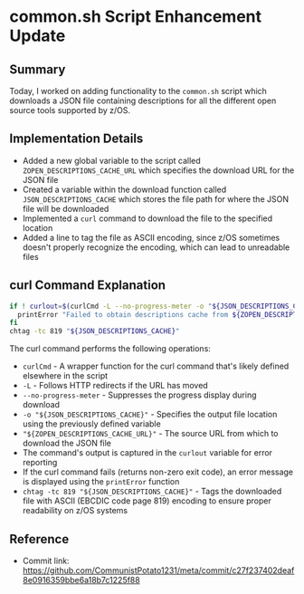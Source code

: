 # common.sh Script Enhancement Update

## Summary
Today, I worked on adding functionality to the `common.sh` script which downloads a JSON file containing descriptions for all the different open source tools supported by z/OS.

## Implementation Details

* Added a new global variable to the script called `ZOPEN_DESCRIPTIONS_CACHE_URL` which specifies the download URL for the JSON file
* Created a variable within the download function called `JSON_DESCRIPTIONS_CACHE` which stores the file path for where the JSON file will be downloaded
* Implemented a `curl` command to download the file to the specified location
* Added a line to tag the file as ASCII encoding, since z/OS sometimes doesn't properly recognize the encoding, which can lead to unreadable files

## curl Command Explanation

```bash
if ! curlout=$(curlCmd -L --no-progress-meter -o "${JSON_DESCRIPTIONS_CACHE}" "${ZOPEN_DESCRIPTIONS_CACHE_URL}"); then
  printError "Failed to obtain descriptions cache from ${ZOPEN_DESCRIPTIONS_CACHE_URL}; ${curlout}"
fi
chtag -tc 819 "${JSON_DESCRIPTIONS_CACHE}"
```

The curl command performs the following operations:

* `curlCmd` - A wrapper function for the curl command that's likely defined elsewhere in the script
* `-L` - Follows HTTP redirects if the URL has moved
* `--no-progress-meter` - Suppresses the progress display during download
* `-o "${JSON_DESCRIPTIONS_CACHE}"` - Specifies the output file location using the previously defined variable
* `"${ZOPEN_DESCRIPTIONS_CACHE_URL}"` - The source URL from which to download the JSON file
* The command's output is captured in the `curlout` variable for error reporting
* If the curl command fails (returns non-zero exit code), an error message is displayed using the `printError` function
* `chtag -tc 819 "${JSON_DESCRIPTIONS_CACHE}"` - Tags the downloaded file with ASCII (EBCDIC code page 819) encoding to ensure proper readability on z/OS systems

## Reference
* Commit link: https://github.com/CommunistPotato1231/meta/commit/c27f237402deaf8e0916359bbe6a18b7c1225f88
